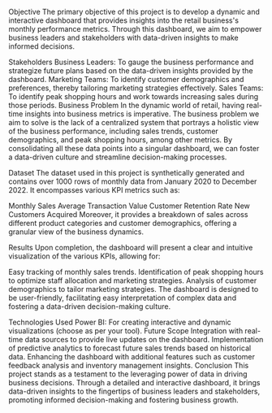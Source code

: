 Objective
The primary objective of this project is to develop a dynamic and interactive dashboard that provides insights into the retail business's monthly performance metrics. Through this dashboard, we aim to empower business leaders and stakeholders with data-driven insights to make informed decisions.

Stakeholders
Business Leaders: To gauge the business performance and strategize future plans based on the data-driven insights provided by the dashboard.
Marketing Teams: To identify customer demographics and preferences, thereby tailoring marketing strategies effectively.
Sales Teams: To identify peak shopping hours and work towards increasing sales during those periods.
Business Problem
In the dynamic world of retail, having real-time insights into business metrics is imperative. The business problem we aim to solve is the lack of a centralized system that portrays a holistic view of the business performance, including sales trends, customer demographics, and peak shopping hours, among other metrics. By consolidating all these data points into a singular dashboard, we can foster a data-driven culture and streamline decision-making processes.

Dataset
The dataset used in this project is synthetically generated and contains over 1000 rows of monthly data from January 2020 to December 2022. It encompasses various KPI metrics such as:

Monthly Sales
Average Transaction Value
Customer Retention Rate
New Customers Acquired
Moreover, it provides a breakdown of sales across different product categories and customer demographics, offering a granular view of the business dynamics.

Results
Upon completion, the dashboard will present a clear and intuitive visualization of the various KPIs, allowing for:

Easy tracking of monthly sales trends.
Identification of peak shopping hours to optimize staff allocation and marketing strategies.
Analysis of customer demographics to tailor marketing strategies.
The dashboard is designed to be user-friendly, facilitating easy interpretation of complex data and fostering a data-driven decision-making culture.

Technologies Used
Power BI: For creating interactive and dynamic visualizations (choose as per your tool).
Future Scope
Integration with real-time data sources to provide live updates on the dashboard.
Implementation of predictive analytics to forecast future sales trends based on historical data.
Enhancing the dashboard with additional features such as customer feedback analysis and inventory management insights.
Conclusion
This project stands as a testament to the leveraging power of data in driving business decisions. Through a detailed and interactive dashboard, it brings data-driven insights to the fingertips of business leaders and stakeholders, promoting informed decision-making and fostering business growth.
